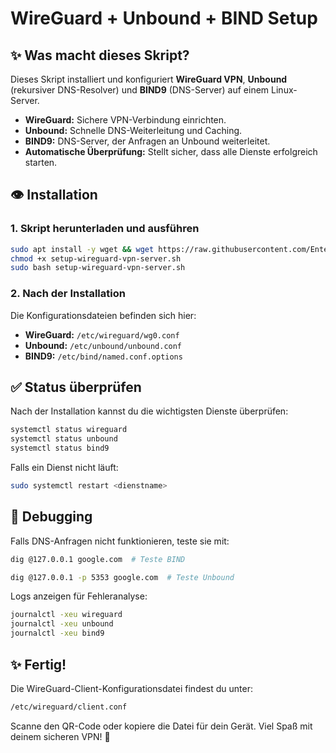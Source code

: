 # WireGuard + Unbound + BIND Setup

## ✨ Was macht dieses Skript?
Dieses Skript installiert und konfiguriert **WireGuard VPN**, **Unbound** (rekursiver DNS-Resolver) und **BIND9** (DNS-Server) auf einem Linux-Server.

- **WireGuard:** Sichere VPN-Verbindung einrichten.
- **Unbound:** Schnelle DNS-Weiterleitung und Caching.
- **BIND9:** DNS-Server, der Anfragen an Unbound weiterleitet.
- **Automatische Überprüfung:** Stellt sicher, dass alle Dienste erfolgreich starten.

## 👁 Installation
### 1. Skript herunterladen und ausführen
```bash
sudo apt install -y wget && wget https://raw.githubusercontent.com/Entertain-i-Pro/wireguard-vpn-server/sub---BIND/setup-wireguard-vpn-server.sh
chmod +x setup-wireguard-vpn-server.sh
sudo bash setup-wireguard-vpn-server.sh
```

### 2. Nach der Installation
Die Konfigurationsdateien befinden sich hier:
- **WireGuard:** `/etc/wireguard/wg0.conf`
- **Unbound:** `/etc/unbound/unbound.conf`
- **BIND9:** `/etc/bind/named.conf.options`

## ✅ Status überprüfen
Nach der Installation kannst du die wichtigsten Dienste überprüfen:
```bash
systemctl status wireguard
systemctl status unbound
systemctl status bind9
```
Falls ein Dienst nicht läuft:
```bash
sudo systemctl restart <dienstname>
```

## 🔧 Debugging
Falls DNS-Anfragen nicht funktionieren, teste sie mit:
```bash
dig @127.0.0.1 google.com  # Teste BIND

dig @127.0.0.1 -p 5353 google.com  # Teste Unbound
```
Logs anzeigen für Fehleranalyse:
```bash
journalctl -xeu wireguard
journalctl -xeu unbound
journalctl -xeu bind9
```

## ✨ Fertig!
Die WireGuard-Client-Konfigurationsdatei findest du unter:
```bash
/etc/wireguard/client.conf
```
Scanne den QR-Code oder kopiere die Datei für dein Gerät. Viel Spaß mit deinem sicheren VPN! 🚀
